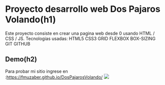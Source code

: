 # Proyecto desarrollo web Dos Pajaros Volando(h1)

Este proyecto consiste en crear una pagina web desde 0 usando HTML / CSS / JS.
Tecnologias usadas:
HTML5
CSS3
    GRID
    FLEXBOX
    BOX-SIZING
GIT
GITHUB

## Demo(h2)
Para probar mi sitio ingrese en :https://fmuzaber.github.io/DosPajarosVolando/
<img src="./images/video2.gif">
